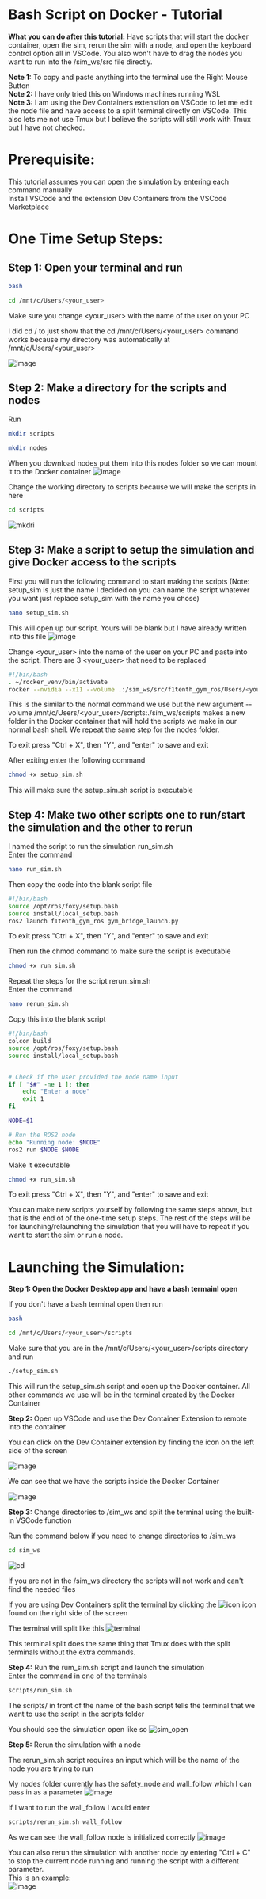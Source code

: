 # Bash Script on Docker - Tutorial

**What you can do after this tutorial:** Have scripts that will start the docker container, open the sim, rerun the sim with a node, and open the keyboard control option all in VSCode. You also won't have to drag the nodes you want to run into the /sim_ws/src file directly.

**Note 1:** To copy and paste anything into the terminal use the Right Mouse Button  
**Note 2:** I have only tried this on Windows machines running WSL  
**Note 3:** I am using the Dev Containers extenstion on VSCode to let me edit the node file and have access to a split terminal directly on VSCode. This also lets me not use Tmux but I believe the scripts will still work with Tmux but I have not checked.

# Prerequisite:  
This tutorial assumes you can open the simulation by entering each command manually  
Install VSCode and the extension Dev Containers from the VSCode Marketplace

# One Time Setup Steps:

## **Step 1:** Open your terminal and run  
```bash
bash
```
```bash
cd /mnt/c/Users/<your_user>
```

Make sure you change <your_user> with the name of the user on your PC

I did cd / to just show that the cd /mnt/c/Users/<your_user> command works because my directory was automatically at /mnt/c/Users/<your_user>

![image](https://github.com/user-attachments/assets/cbe137a4-a83e-4c53-8ca7-091542789d4e)

## **Step 2:** Make a directory for the scripts and nodes
Run
```bash
mkdir scripts
```
```bash
mkdir nodes
```
When you download nodes put them into this nodes folder so we can mount it to the Docker container
![image](https://github.com/user-attachments/assets/67c8bc6e-77f5-4fbb-9429-748c0575be14)


Change the working directory to scripts because we will make the scripts in here
```bash
cd scripts
```
![mkdri](https://github.com/user-attachments/assets/3e5c2adf-9b7f-4616-94ae-65498b35427f)

## **Step 3:** Make a script to setup the simulation and give Docker access to the scripts  

First you will run the following command to start making the scripts (Note: setup_sim is just the name I decided on you can name the script whatever you want just replace setup_sim with the name you chose)
```bash
nano setup_sim.sh
```
This will open up our script. Yours will be blank but I have already written into this file
![image](https://github.com/user-attachments/assets/fae0d093-2e05-4d1d-bdba-512fd79418b2)



Change <your_user> into the name of the user on your PC and paste into the script. There are 3 <your_user> that need to be replaced
```bash
#!/bin/bash
. ~/rocker_venv/bin/activate
rocker --nvidia --x11 --volume .:/sim_ws/src/f1tenth_gym_ros/Users/<your_user>/f1tenth_gym_ros --volume /mnt/c/Users/<your_user>/scripts:/sim_ws/scripts --volume /mnt/c/Users/<your_user>/nodes:/sim_ws/src/nodes -- f1tenth_gym_ros
```

This is the similar to the normal command we use but the new argument --volume /mnt/c/Users/<your_user>/scripts:./sim_ws/scripts makes a new folder in the Docker container that will hold the scripts we make in our normal bash shell. We repeat the same step for the nodes folder.

To exit press "Ctrl + X", then "Y", and "enter" to save and exit

After exiting enter the following command
```bash
chmod +x setup_sim.sh
```

This will make sure the setup_sim.sh script is executable

## **Step 4:** Make two other scripts one to run/start the simulation and the other to rerun

I named the script to run the simulation run_sim.sh   
Enter the command

```bash
nano run_sim.sh
```

Then copy the code into the blank script file
```bash
#!/bin/bash
source /opt/ros/foxy/setup.bash
source install/local_setup.bash
ros2 launch f1tenth_gym_ros gym_bridge_launch.py
```

To exit press "Ctrl + X", then "Y", and "enter" to save and exit

Then run the chmod command to make sure the script is executable
```bash
chmod +x run_sim.sh
```

Repeat the steps for the script rerun_sim.sh  
Enter the command
```bash
nano rerun_sim.sh
```

Copy this into the blank script
```bash
#!/bin/bash
colcon build
source /opt/ros/foxy/setup.bash
source install/local_setup.bash


# Check if the user provided the node name input
if [ "$#" -ne 1 ]; then
    echo "Enter a node"
    exit 1
fi

NODE=$1

# Run the ROS2 node
echo "Running node: $NODE"
ros2 run $NODE $NODE
```

Make it executable
```bash
chmod +x run_sim.sh
```
To exit press "Ctrl + X", then "Y", and "enter" to save and exit  

You can make new scripts yourself by following the same steps above, but that is the end of of the one-time setup steps. The rest of the steps will be for launching/relaunching the simulation that you will have to repeat if you want to start the sim or run a node.

# Launching the Simulation:

**Step 1: Open the Docker Desktop app and have a bash termainl open**  

If you don't have a bash terminal open then run
```bash
bash
```
```bash
cd /mnt/c/Users/<your_user>/scripts
```

Make sure that you are in the /mnt/c/Users/<your_user>/scripts directory and run
```bash
./setup_sim.sh
```

This will run the setup_sim.sh script and open up the Docker container. All other commands we use will be in the terminal created by the Docker Container

**Step 2:** Open up VSCode and use the Dev Container Extension to remote into the container

You can click on the Dev Container extension by finding the icon on the left side of the screen

![image](https://github.com/user-attachments/assets/5e401b38-70d2-41ee-bb83-b94353951bd9)

We can see that we have the scripts inside the Docker Container

![image](https://github.com/user-attachments/assets/a1fbe7f6-d907-4370-b326-b70ce75a8b3a)


**Step 3:** Change directories to /sim_ws and split the terminal using the built-in VSCode function  

Run the command below if you need to change directories to /sim_ws
```bash
cd sim_ws
```
![cd](https://github.com/user-attachments/assets/6f04b496-ab46-426a-bc11-935f89c904ca)

If you are not in the /sim_ws directory the scripts will not work and can't find the needed files

If you are using Dev Containers split the terminal by clicking the ![icon](https://github.com/user-attachments/assets/f5e5ee96-5a61-4dff-a5f9-1bfa0dcc571c) icon found on the right side of the screen

The terminal will split like this
![terminal](https://github.com/user-attachments/assets/dfa5a892-958f-4c9b-a030-c3f0fd2977bb)

This terminal split does the same thing that Tmux does with the split terminals without the extra commands. 

**Step 4:** Run the rum_sim.sh script and launch the simulation  
Enter the command in one of the terminals
```bash
scripts/run_sim.sh
```

The scripts/ in front of the name of the bash script tells the terminal that we want to use the script in the scripts folder  

You should see the simulation open like so
![sim_open](https://github.com/user-attachments/assets/600e993f-a3ff-4747-a560-e49fb9063dad)

**Step 5:** Rerun the simulation with a node

The rerun_sim.sh script requires an input which will be the name of the node you are trying to run

My nodes folder currently has the safety_node and wall_follow which I can pass in as a parameter
![image](https://github.com/user-attachments/assets/de6dfb80-0d66-490e-8ca9-dafd22564523)

If I want to run the wall_follow I would enter
```bash
scripts/rerun_sim.sh wall_follow
```
As we can see the wall_follow node is initialized correctly
![image](https://github.com/user-attachments/assets/f6f7b29f-ff9e-4f94-b4cc-2a8a48a84c39)

You can also rerun the simulation with another node by entering "Ctrl + C" to stop the current node running and running the script with a different parameter.  
This is an example:  
![image](https://github.com/user-attachments/assets/8083c6e2-8559-49b5-b9ca-fa3392cc34d3)





